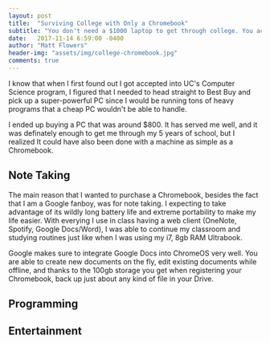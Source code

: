 ```yaml
---
layout: post
title:  "Surviving College with Only a Chromebook"
subtitle: "You don't need a $1000 laptop to get through college. You actually only need $180."
date:   2017-11-14 6:59:00 -0400
author: "Matt Flowers"
header-img: "assets/img/college-chromebook.jpg"
comments: true
---
```


I know that when I first found out I got accepted into UC's Computer Science program, I figured that I
needed to head straight to Best Buy and pick up a super-powerful PC since I would be running tons of
heavy programs that a cheap PC wouldn't be able to handle.

I ended up buying a PC that was around $800. It has served me well, and it was definately enough to get
me through my 5 years of school, but I realized It could have also been done with a machine as simple
as a Chromebook.

## Note Taking

The main reason that I wanted to purchase a Chromebook, besides the fact that I am a Google fanboy,
was for note taking. I expecting to take advantage of its wildly long battery life and extreme portability
to make my life easier. With everying I use in class having a web client (OneNote, Spotify, Google Docs/Word),
I was able to continue my classroom and studying routines just like when I was using my i7, 8gb RAM Ultrabook.

Google makes sure to integrate Google Docs into ChromeOS very well. You are able to create new documents on
the fly, edit existing documents while offline, and thanks to the 100gb storage you get when registering
your Chromebook, back up just about any kind of file in your Drive.

## Programming


## Entertainment
